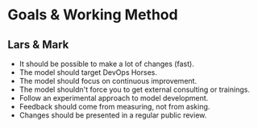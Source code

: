 # Goals & Working Method

## Lars & Mark

- It should be possible to make a lot of changes (fast).
- The model should target DevOps Horses.
- The model should focus on continuous improvement.
- The model shouldn't force you to get external consulting or trainings.
- Follow an experimental approach to model development.
- Feedback should come from measuring, not from asking.
- Changes should be presented in a regular public review.
